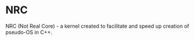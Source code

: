 # NRC
NRC (Not Real Core) - a kernel created to facilitate and speed up creation of pseudo-OS in C++.
